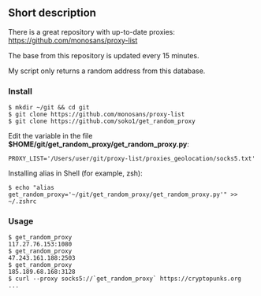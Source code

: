 ## Short description 

There is a great repository with up-to-date proxies: https://github.com/monosans/proxy-list

The base from this repository is updated every 15 minutes. 

My script only returns a random address from this database. 

### Install

```
$ mkdir ~/git && cd git
$ git clone https://github.com/monosans/proxy-list
$ git clone https://github.com/soko1/get_random_proxy
```

Edit the variable in the file **$HOME/git/get_random_proxy/get_random_proxy.py**:

```
PROXY_LIST='/Users/user/git/proxy-list/proxies_geolocation/socks5.txt'
```

Installing alias in Shell (for example, zsh):

```
$ echo "alias get_random_proxy='~/git/get_random_proxy/get_random_proxy.py'" >> ~/.zshrc
```

### Usage

```
$ get_random_proxy                        
117.27.76.153:1080
$ get_random_proxy
47.243.161.188:2503
$ get_random_proxy
185.189.68.168:3128
$ curl --proxy socks5://`get_random_proxy` https://cryptopunks.org
...
```
